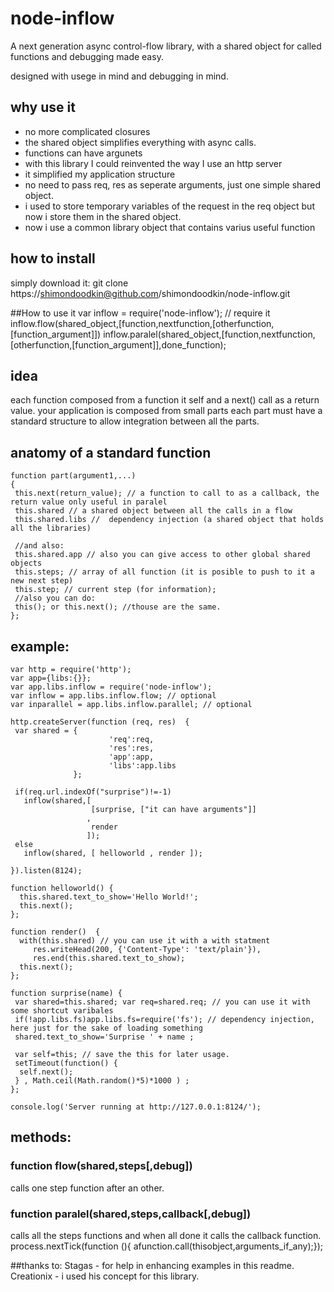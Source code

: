 # node-inflow
A next generation async control-flow library,
with a shared object for called functions
and debugging made easy.
  
designed with usege in mind
and debugging in mind.

## why use it
* no more complicated closures
* the shared object simplifies everything with async calls.
* functions can have argunets
* with this library I could reinvented the way I use an http server
* it simplified my  application structure
* no need to pass req, res as seperate arguments, just one simple shared object.
* i used to store temporary variables of the request in the req object but now i store them in the shared object.
* now i use a common library object that contains varius useful function   

## how to install
simply download it:
    git clone https://shimondoodkin@github.com/shimondoodkin/node-inflow.git


##How to use it
    var inflow = require('node-inflow'); // require it
    inflow.flow(shared_object,[function,nextfunction,[otherfunction,[function_argument]])
    inflow.paralel(shared_object,[function,nextfunction,[otherfunction,[function_argument]],done_function);

## idea
each function composed from a function it self and a next() call as a return value.
your application is composed from small parts each part must have a standard structure to allow integration between all the parts.

## anatomy of a standard function
    function part(argument1,...)
    {
     this.next(return_value); // a function to call to as a callback, the return value only useful in paralel
     this.shared // a shared object between all the calls in a flow
     this.shared.libs //  dependency injection (a shared object that holds all the libraries)
     
     //and also:
     this.shared.app // also you can give access to other global shared objects
     this.steps; // array of all function (it is posible to push to it a new next step)
     this.step; // current step (for information);
     //also you can do:
     this(); or this.next(); //thouse are the same.
    };


## example:
    var http = require('http');
    var app={libs:{}};
    var app.libs.inflow = require('node-inflow');
    var inflow = app.libs.inflow.flow; // optional
    var inparallel = app.libs.inflow.parallel; // optional
    
    http.createServer(function (req, res)  {
     var shared = { 
                          'req':req, 
                          'res':res, 
                          'app':app, 
                          'libs':app.libs
                  };
                        
     if(req.url.indexOf("surprise")!=-1)
       inflow(shared,[
                      [surprise, ["it can have arguments"]]
                     ,
                      render
                     ]);
     else
       inflow(shared, [ helloworld , render ]);
        
    }).listen(8124);
    
    function helloworld() {
      this.shared.text_to_show='Hello World!';
      this.next();
    };
    
    function render()  {
      with(this.shared) // you can use it with a with statment   
         res.writeHead(200, {'Content-Type': 'text/plain'}), 
         res.end(this.shared.text_to_show);     
      this.next();
    };
    
    function surprise(name) {
     var shared=this.shared; var req=shared.req; // you can use it with some shortcut varibales 
     if(!app.libs.fs)app.libs.fs=require('fs'); // dependency injection, here just for the sake of loading something
     shared.text_to_show='Surprise ' + name ;
     
     var self=this; // save the this for later usage.
     setTimeout(function() {
      self.next();
     } , Math.ceil(Math.random()*5)*1000 ) ;
    };
        
    console.log('Server running at http://127.0.0.1:8124/');

## methods:

###  function flow(shared,steps[,debug])
calls one step function after an other.

###  function paralel(shared,steps,callback[,debug])
calls all the steps functions and when all done it calls the callback function.
    process.nextTick(function (){ afunction.call(thisobject,arguments_if_any);});




##thanks to:
Stagas - for help in enhancing examples in this readme.
Creationix - i used his concept for this library.

